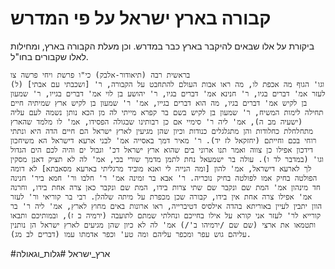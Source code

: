 # קבורה בארץ ישראל על פי המדרש


ביקורת על אלו שבאים להיקבר בארץ כבר במדרש.
וכן מעלת הקבורה בארץ, ומחילות לאלו שקבורים בחו"ל.


	בראשית רבה (תיאודור-אלבק) כי"ו פרשת ויחי פרשה צו
	(ל) [ושכבתי עם אבתי] וגו' הגוף מה אכפת לו, מה ראו אבות העולם להתחבט על הקבורה, ר' לעזר אמ' דברים בגיו, ר' חנינא אמ' דברים בגיו, ר' יהושע בן לוי אמ' דברים בגייו, ר' שמעון בן לקיש אמ' דברים בגיו, מה הוא דברים בגייו, אמ' ר' שמעון בן לקיש ארץ שמיתיה חיים תחילה לימות המשיח, ר' שמעון בן לקיש בשם בר קפרא מייתי לה מן הכא נותן נשמה לעם עליה (ישעיה מב ה), אמ' ליה ר' סימיי אם כן רבותינו שבגולה הפסידו, אמ' לו מלמד שהארץ מתחלחלת כחלודות והן מתגלגלים כנודות וכיון שהן מגיעין לארץ ישראל הם חיים הדה היא ונתתי רוחי בכם וחייתם (יחזקאל לז יד). ר' מאיר דמך באסייה אמ' לבני ארעא דישראל הא משיחכון דידכון אפילו כן צווה ואמר תנו ארוני בים שהוא ארץ ישראל דכ' וגבול ים והיה לכם הים הגדול וגו' (במדבר לד ו). עולה בר ישמעאל נחת לתמן מדמך שורי בכי, אמ' לה לא תציק דאנן מסקין לך לארעא דישראל, אמ' להון [ומה הנייה לי ואנא מוביד מרגליתי בארעא מסאבתא] לא דומה הפולטה בחיק אמו לפולטה בחיק נוכריה. ר' אבא בר זמינה אמ' ר' חלבו ור' חמא ביר' חנינה חד מינהון אמ' המת שם ונקבר שם שתי צרות בידו, המת שם ונקבר כאן צרה אחת בידו, וחרנה אמ' אפילו צרה אחת אין בידו, קבורה שכן מכפרת על מיתה שלהלן. רבי בר קוריאי ור' לעזר הוון יתבין לעיין באוריתא בהדה אילסיס דטיברייה, ראו ארונות באים מחוץ לארץ, אמ' ליה ר' בר קורייא לר' לעזר אני קורא על אילו בחייכם ונחלתי שמתם לתועבה (ירמיה ב ז), ובמותיכם ותבאו ותטמאו את ארצי (שם שם /ירמיהו ב'/) אמ' לה לא כיון שהן מגיעים לארץ ישראל הן נותנין עליהם גוש עפר ומכפר עליהם ומה טע' וכפר אדמתו עמו (דברים לב מג). 

#ארץ_ישראל
#גלות_וגאולה 